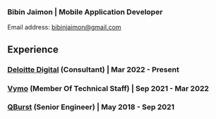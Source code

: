 ### Bibin Jaimon | Mobile Application Developer 

Email address: bibinjaimon@gmail.com 

## Experience

### [Deloitte Digital](https://www2.deloitte.com/us/en.html) (Consultant) | Mar 2022 - Present

### [Vymo](https://vymo.com/) (Member Of Technical Staff) | Sep 2021 - Mar 2022

### [QBurst](https://www.qburst.com/) (Senior Engineer) | May 2018 - Sep 2021

